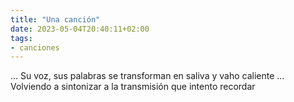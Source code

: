 ```yaml
---
title: "Una canción"
date: 2023-05-04T20:40:11+02:00
tags:
- canciones
---
```


...
Su voz, sus palabras 
se transforman
en saliva y vaho caliente
...
Volviendo a sintonizar
a la transmisión que
intento recordar